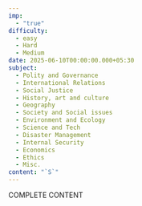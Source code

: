 ```yaml
---
imp:
  - "true"
difficulty:
  - easy
  - Hard
  - Medium
date: 2025-06-10T00:00:00.000+05:30
subject:
  - Polity and Governance
  - International Relations
  - Social Justice
  - History, art and culture
  - Geography
  - Society and Social issues
  - Environment and Ecology
  - Science and Tech
  - Disaster Management
  - Internal Security
  - Economics
  - Ethics
  - Misc.
content: "`S`"
---
```

COMPLETE CONTENT 
